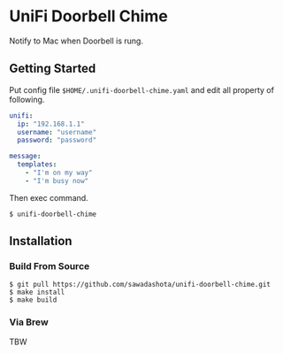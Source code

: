UniFi Doorbell Chime
===

Notify to Mac when Doorbell is rung.

Getting Started
---

Put config file `$HOME/.unifi-doorbell-chime.yaml` and edit all property of following.

```yaml
unifi:
  ip: "192.168.1.1"
  username: "username"
  password: "password"

message:
  templates:
    - "I'm on my way"
    - "I'm busy now"
```

Then exec command.

```
$ unifi-doorbell-chime
```

Installation
---

### Build From Source

```
$ git pull https://github.com/sawadashota/unifi-doorbell-chime.git
$ make install
$ make build
```

### Via Brew

TBW
